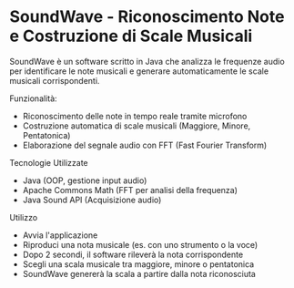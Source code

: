 # SoundWave - Riconoscimento Note e Costruzione di Scale Musicali

SoundWave è un software scritto in Java che analizza le frequenze audio per identificare le note musicali e generare automaticamente le scale musicali corrispondenti.

Funzionalità:
- Riconoscimento delle note in tempo reale tramite microfono
- Costruzione automatica di scale musicali (Maggiore, Minore, Pentatonica)
- Elaborazione del segnale audio con FFT (Fast Fourier Transform)

Tecnologie Utilizzate
- Java (OOP, gestione input audio)
- Apache Commons Math (FFT per analisi della frequenza)
- Java Sound API (Acquisizione audio)

Utilizzo
- Avvia l'applicazione
- Riproduci una nota musicale (es. con uno strumento o la voce)
- Dopo 2 secondi, il software rileverà la nota corrispondente
- Scegli una scala musicale tra maggiore, minore o pentatonica
- SoundWave genererà la scala a partire dalla nota riconosciuta
